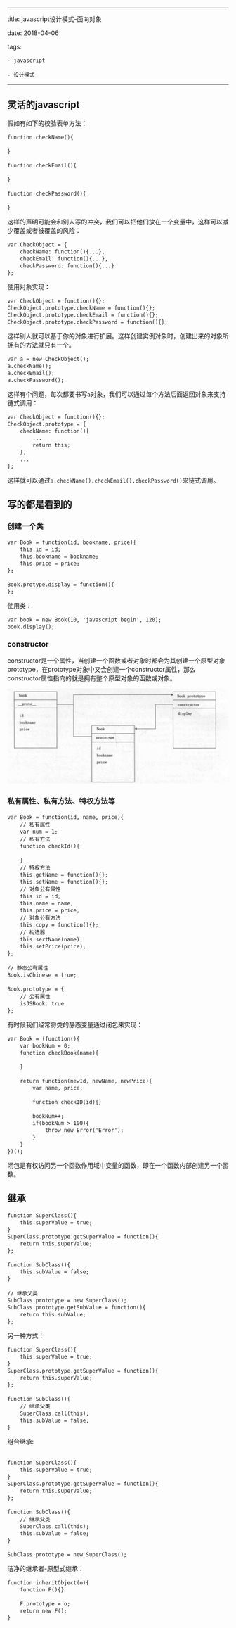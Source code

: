 ---
title: javascript设计模式-面向对象

date: 2018-04-06

tags:

    - javascript

    - 设计模式

----

## 灵活的javascript

假如有如下的校验表单方法：

```
function checkName(){

}

function checkEmail(){

}

function checkPassword(){

}
```

这样的声明可能会和别人写的冲突，我们可以把他们放在一个变量中，这样可以减少覆盖或者被覆盖的风险：

```
var CheckObject = {
    checkName: function(){...},
    checkEmail: function(){...},
    checkPassword: function(){...}
};
```

使用对象实现：

```
var CheckObject = function(){};
CheckObject.prototype.checkName = function(){};
CheckObject.prototype.checkEmail = function(){};
CheckObject.prototype.checkPassword = function(){};
```

这样别人就可以基于你的对象进行扩展。这样创建实例对象时，创建出来的对象所拥有的方法就只有一个。

```
var a = new CheckObject();
a.checkName();
a.checkEmail();
a.checkPassword();
```

这样有个问题，每次都要书写`a`对象，我们可以通过每个方法后面返回对象来支持链式调用：

```
var CheckObject = function(){};
CheckObject.prototype = {
    checkName: function(){
        ...
        return this;
    },
    ...
};
```

这样就可以通过`a.checkName().checkEmail().checkPassword()`来链式调用。

## 写的都是看到的

### 创建一个类

```
var Book = function(id, bookname, price){
    this.id = id;
    this.bookname = bookname;
    this.price = price;
};

Book.protype.display = function(){
};
```

使用类：

```
var book = new Book(10, 'javascript begin', 120);
book.display();
```

### constructor

constructor是一个属性，当创建一个函数或者对象时都会为其创建一个原型对象prototype，在prototype对象中又会创建一个constructor属性，那么constructor属性指向的就是拥有整个原型对象的函数或对象。

![prototype](../../images/prototype.png)

### 私有属性、私有方法、特权方法等

```
var Book = function(id, name, price){
    // 私有属性
    var num = 1;
    // 私有方法
    function checkId(){

    }
    // 特权方法
    this.getName = function(){};
    this.setName = function(){};
    // 对象公有属性
    this.id = id;
    this.name = name;
    this.price = price;
    // 对象公有方法
    this.copy = function(){};
    // 构造器
    this.sertName(name);
    this.setPrice(price);
};

// 静态公有属性
Book.isChinese = true;

Book.prototype = {
    // 公有属性
    isJSBook: true
};
```

有时候我们经常将类的静态变量通过闭包来实现：

```
var Book = (function(){
    var bookNum = 0;
    function checkBook(name){

    }

    return function(newId, newName, newPrice){
        var name, price;

        function checkID(id){}

        bookNum++;
        if(bookNum > 100){
            throw new Error('Error');
        }
    }
})();
```

闭包是有权访问另一个函数作用域中变量的函数，即在一个函数内部创建另一个函数。

## 继承

```
function SuperClass(){
    this.superValue = true;
}
SuperClass.prototype.getSuperValue = function(){
    return this.superValue;
};

function SubClass(){
    this.subValue = false;
}

// 继承父类
SubClass.prototype = new SuperClass();
SubClass.prototype.getSubValue = function(){
    return this.subValue;
};
```

另一种方式：

```
function SuperClass(){
    this.superValue = true;
}
SuperClass.prototype.getSuperValue = function(){
    return this.superValue;
};

function SubClass(){
    // 继承父类
    SuperClass.call(this);
    this.subValue = false;
}
```

组合继承:

```

function SuperClass(){
    this.superValue = true;
}
SuperClass.prototype.getSuperValue = function(){
    return this.superValue;
};

function SubClass(){
    // 继承父类
    SuperClass.call(this);
    this.subValue = false;
}

SubClass.prototype = new SuperClass();
```

洁净的继承者-原型式继承：

```
function inheritObject(o){
    function F(){}

    F.prototype = o;
    return new F();
}
```